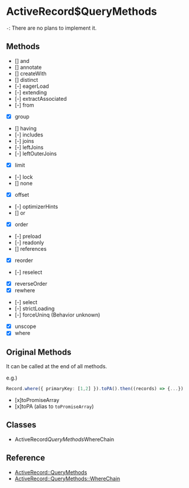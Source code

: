 # ActiveRecord$QueryMethods

`-`: There are no plans to implement it.

## Methods

- [] and
- [] annotate
- [] createWith
- [] distinct
- [-] eagerLoad
- [-] extending
- [-] extractAssociated
- [-] from
- [x] group
- [] having
- [-] includes
- [-] joins
- [-] leftJoins
- [-] leftOuterJoins
- [x] limit
- [-] lock
- [] none
- [x] offset
- [-] optimizerHints
- [] or
- [x] order
- [-] preload
- [-] readonly
- [] references
- [x] reorder
- [-] reselect
- [x] reverseOrder
- [x] rewhere
- [-] select
- [-] strictLoading
- [-] forceUninq (Behavior unknown)
- [x] unscope
- [x] where

## Original Methods

It can be called at the end of all methods.

e.g.)

```ts
Record.where({ primaryKey: [1,2] }).toPA().then((records) => {...})
```

- [x]toPromiseArray
- [x]toPA (alias to `toPromiseArray`)

## Classes

- ActiveRecord$QueryMethods$WhereChain

## Reference

- [ActiveRecord::QueryMethods](https://api.rubyonrails.org/v6.1.0/classes/ActiveRecord/QueryMethods.html)
- [ActiveRecord::QueryMethods::WhereChain](https://api.rubyonrails.org/v6.1.0/classes/ActiveRecord/QueryMethods/WhereChain.html)
